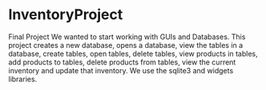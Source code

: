 # InventoryProject
Final Project
We wanted to start working with GUIs and Databases. This project creates a new database, opens a database, view the tables in a database, create tables, open tables, delete tables, view products in tables, add products to tables, delete products from tables, view the current inventory and update that inventory. We use the sqlite3 and widgets libraries.
